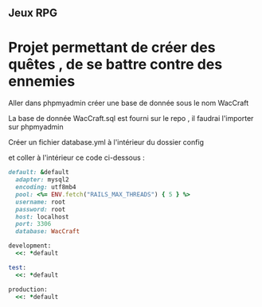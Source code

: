 ## Jeux RPG
# Projet permettant de créer des quêtes ,  de se battre contre des ennemies

Aller dans phpmyadmin créer une base de donnée sous le nom WacCraft

La base de donnée WacCraft.sql est fourni sur le repo , il faudrai l'importer sur phpmyadmin

Créer un fichier database.yml à l'intérieur du dossier config
    
et coller à l'intérieur ce code ci-dessous :

```ruby
default: &default
  adapter: mysql2
  encoding: utf8mb4
  pool: <%= ENV.fetch("RAILS_MAX_THREADS") { 5 } %>
  username: root
  password: root
  host: localhost
  port: 3306
  database: WacCraft

development:
  <<: *default

test:
  <<: *default

production:
  <<: *default
```